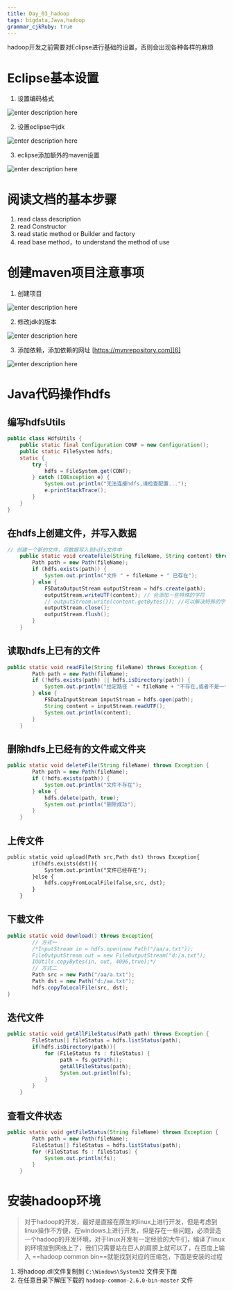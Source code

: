 ```yaml
---
title: Day_03_hadoop
tags: bigdata,Java,hadoop
grammar_cjkRuby: true
---
```


hadoop开发之前需要对Eclipse进行基础的设置，否则会出现各种各样的麻烦

# Eclipse基本设置

1. 设置编码格式

![enter description here][1]

2. 设置eclipse中jdk

![enter description here][2]


3. eclipse添加额外的maven设置

![enter description here][3]

# 阅读文档的基本步骤

1. read class description
2. read Constructor
3. read static method or Builder and factory
4. read base method，to understand the method of use

# 创建maven项目注意事项
1. 创建项目

![enter description here][4]

2. 修改jdk的版本

![enter description here][5]

3. 添加依赖，添加依赖的网址 [https://mvnrepository.com][6]

![enter description here][7]

# Java代码操作hdfs

## 编写hdfsUtils

``` java
public class HdfsUtils {
	public static final Configuration CONF = new Configuration();
	public static FileSystem hdfs;
	static {
		try {
			hdfs = FileSystem.get(CONF);
		} catch (IOException e) {
			System.out.println("无法连接hdfs,请检查配置...");
			e.printStackTrace();
		}
	}
}
```

## 在hdfs上创建文件，并写入数据

``` java
// 创建一个新的文件，将数据写入到hdfs文件中
	public static void createFile(String fileName, String content) throws Exception {
		Path path = new Path(fileName);
		if (hdfs.exists(path)) {
			System.out.println("文件 " + fileName + " 已存在");
		} else {
			FSDataOutputStream outputStream = hdfs.create(path);
			outputStream.writeUTF(content); // 会添加一些特殊的字符
			// outputStream.write(content.getBytes()); //可以解决特殊的字符
			outputStream.close();
			outputStream.flush();
		}
	}
```
## 读取hdfs上已有的文件

``` java
public static void readFile(String fileName) throws Exception {
		Path path = new Path(fileName);
		if (!hdfs.exists(path) || hdfs.isDirectory(path)) {
			System.out.println("给定路径 " + fileName + "不存在,或者不是一个");
		} else {
			FSDataInputStream inputStream = hdfs.open(path);
			String content = inputStream.readUTF();
			System.out.println(content);
		}
	}
```

## 删除hdfs上已经有的文件或文件夹

``` java
public static void deleteFile(String fileName) throws Exception {
		Path path = new Path(fileName);
		if (!hdfs.exists(path)) {
			System.out.println("文件不存在");
		} else {
			hdfs.delete(path, true);
			System.out.println("删除成功");
		}
	}
```

## 上传文件

``` xml
public static void upload(Path src,Path dst) throws Exception{
		if(hdfs.exists(dst)){
			System.out.println("文件已经存在");
		}else {
			hdfs.copyFromLocalFile(false,src, dst);
		}
	}
```

## 下载文件

``` java
public static void download() throws Exception{
		// 方式一
		/*InputStream in = hdfs.open(new Path("/aa/a.txt"));
		FileOutputStream out = new FileOutputStream("d:/a.txt");
		IOUtils.copyBytes(in, out, 4096,true);*/
		// 方式二
		Path src = new Path("/aa/a.txt");
		Path dst = new Path("d:/aa.txt");
		hdfs.copyToLocalFile(src, dst);
}
```
## 迭代文件

``` java
public static void getAllFileStatus(Path path) throws Exception {
		FileStatus[] fileStatus = hdfs.listStatus(path);
		if(hdfs.isDirectory(path)){
			for (FileStatus fs : fileStatus) {
				 path = fs.getPath();
				 getAllFileStatus(path);
				 System.out.println(fs);
			}
		}
	}
```

## 查看文件状态

``` java
public static void getFileStatus(String fileName) throws Exception {
		Path path = new Path(fileName);
		FileStatus[] fileStatus = hdfs.listStatus(path);
		for (FileStatus fs : fileStatus) {
			System.out.println(fs);
		}
	}
```

# 安装hadoop环境

> 对于hadoop的开发，最好是直接在原生的linux上进行开发，但是考虑到linux操作不方便，在windows上进行开发，但是存在一些问题，必须营造一个hadoop的开发环境，对于linux开发有一定经验的大牛们，编译了linux的环境放到网络上了，我们只需要站在巨人的肩膀上就可以了，在百度上输入 ==hadoop common bin==就能找到对应的压缩包，下面是安装的过程

1. 将hadoop.dll文件复制到 `C:\Windows\System32` 文件夹下面
2. 在任意目录下解压下载的 `hadoop-common-2.6.0-bin-master` 文件

  [1]: https://www.github.com/xiesen310/notes_Images/raw/master/images/1507808911254.jpg
  [2]: https://www.github.com/xiesen310/notes_Images/raw/master/images/1507808921928.jpg
  [3]: https://www.github.com/xiesen310/notes_Images/raw/master/images/1507808931985.jpg
  [4]: https://www.github.com/xiesen310/notes_Images/raw/master/images/1507809837047.jpg
  [5]: https://www.github.com/xiesen310/notes_Images/raw/master/images/1507809848174.jpg
  [6]: https://mvnrepository.com
  [7]: https://www.github.com/xiesen310/notes_Images/raw/master/images/1507809858528.jpg
